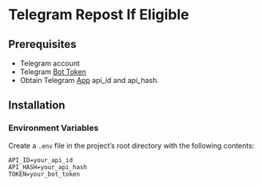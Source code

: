 # Telegram Repost If Eligible

## Prerequisites

- Telegram account
- Telegram [Bot Token](https://core.telegram.org/bots/tutorial#obtain-your-bot-token)
- Obtain Telegram [App](https://my.telegram.org/apps) api_id and api_hash.

## Installation

### Environment Variables

Create a `.env` file in the project’s root directory with the following contents:

```dotenv
API_ID=your_api_id
API_HASH=your_api_hash
TOKEN=your_bot_token
```